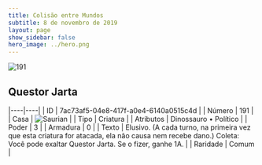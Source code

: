 ```yaml
---
title: Colisão entre Mundos
subtitle: 8 de novembro de 2019
layout: page
show_sidebar: false
hero_image: ../hero.png
---
```


![191](https://cdn.keyforgegame.com/media/card_front/pt/452_191_466R377WP456_pt.png)

## Questor Jarta

|----|----|
| ID | 7ac73af5-04e8-417f-a0e4-6140a0515c4d |
| Número | 191 |
| Casa | ![Saurian](https://archonarcana.com/images/thumb/9/9e/Saurian_P.png/22px-Saurian_P.png "Sauro") |
| Tipo | Criatura |
| Atributos | Dinossauro • Político |
| Poder | 3 |
| Armadura | 0 |
| Texto | Elusivo. (A cada turno, na primeira vez que esta criatura for atacada, ela não causa nem recebe dano.) Coleta: Você pode exaltar Questor Jarta. Se o fizer, ganhe 1A. |
| Raridade | Comum |
